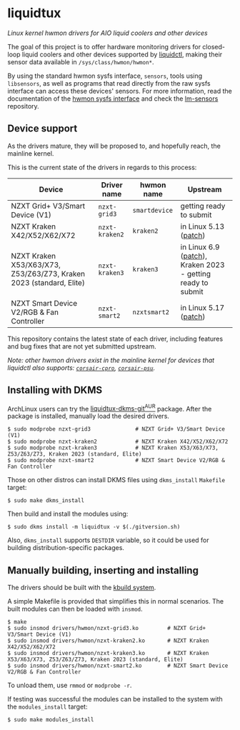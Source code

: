 # liquidtux

_Linux kernel hwmon drivers for AIO liquid coolers and other devices_

The goal of this project is to offer hardware monitoring drivers for
closed-loop liquid coolers and other devices supported by [liquidctl], making
their sensor data available in `/sys/class/hwmon/hwmon*`.

By using the standard hwmon sysfs interface, `sensors`, tools using
`libsensors`, as well as programs that read directly from the raw sysfs
interface can access these devices' sensors.  For more information, read the
documentation of the [hwmon sysfs interface] and check the [lm-sensors]
repository.

## Device support

As the drivers mature, they will be proposed to, and hopefully reach, the
mainline kernel.

This is the current state of the drivers in regards to this process:

| Device | Driver name | hwmon name | Upstream |
| --- | --- | --- | --- |
| NZXT Grid+ V3/Smart Device (V1) | `nzxt-grid3` | `smartdevice` | getting ready to submit | |
| NZXT Kraken X42/X52/X62/X72 | `nzxt-kraken2` | `kraken2` | in Linux 5.13 ([patch][p-kraken2-v2]) |
| NZXT Kraken X53/X63/X73, Z53/Z63/Z73, Kraken 2023 (standard, Elite) | `nzxt-kraken3` | `kraken3` | in Linux 6.9 ([patch][p-kraken3]), Kraken 2023 - getting ready to submit |
| NZXT Smart Device V2/RGB & Fan Controller | `nzxt-smart2` | `nzxtsmart2` | in Linux 5.17 ([patch][p-smart2]) |

This repository contains the latest state of each driver, including features
and bug fixes that are not yet submitted upstream.

_Note: other hwmon drivers exist in the mainline kernel for devices that
liquidctl also supports: [`corsair-cpro`], [`corsair-psu`]._

## Installing with DKMS

ArchLinux users can try the
[liquidtux-dkms-git<sup>AUR</sup>][liquidtux-dkms-git-aur]
package.  After the package is installed, manually load the desired drivers.

```
$ sudo modprobe nzxt-grid3              # NZXT Grid+ V3/Smart Device (V1)
$ sudo modprobe nzxt-kraken2            # NZXT Kraken X42/X52/X62/X72
$ sudo modprobe nzxt-kraken3            # NZXT Kraken X53/X63/X73, Z53/Z63/Z73, Kraken 2023 (standard, Elite)
$ sudo modprobe nzxt-smart2             # NZXT Smart Device V2/RGB & Fan Controller
```

Those on other distros can install DKMS files using `dkms_install` `Makefile`
target:

```
$ sudo make dkms_install
```

Then build and install the modules using:

```
$ sudo dkms install -m liquidtux -v $(./gitversion.sh)
```

Also, `dkms_install` supports `DESTDIR` variable, so it could be used for
building distribution-specific packages.

## Manually building, inserting and installing

The drivers should be built with the [kbuild system].

A simple Makefile is provided that simplifies this in normal scenarios.  The
built modules can then be loaded with `insmod`.

```
$ make
$ sudo insmod drivers/hwmon/nzxt-grid3.ko         # NZXT Grid+ V3/Smart Device (V1)
$ sudo insmod drivers/hwmon/nzxt-kraken2.ko       # NZXT Kraken X42/X52/X62/X72
$ sudo insmod drivers/hwmon/nzxt-kraken3.ko       # NZXT Kraken X53/X63/X73, Z53/Z63/Z73, Kraken 2023 (standard, Elite)
$ sudo insmod drivers/hwmon/nzxt-smart2.ko        # NZXT Smart Device V2/RGB & Fan Controller
```

To unload them, use `rmmod` or `modprobe -r`.

If testing was successful the modules can be installed to the system with the
`modules_install` target:

```
$ sudo make modules_install
```

[`corsair-cpro`]: https://www.kernel.org/doc/html/latest/hwmon/corsair-cpro.html
[`corsair-psu`]: https://www.kernel.org/doc/html/latest/hwmon/corsair-psu.html
[dkms.conf]: dkms.conf
[hwmon sysfs interface]: https://www.kernel.org/doc/Documentation/hwmon/sysfs-interface
[kbuild system]: https://github.com/torvalds/linux/blob/master/Documentation/kbuild/modules.txt
[liquidctl]: https://github.com/jonasmalacofilho/liquidctl
[liquidtux-dkms-git-aur]: https://aur.archlinux.org/packages/liquidtux-dkms-git/
[lm-sensors]: https://github.com/lm-sensors/lm-sensors
[p-kraken2-v2]: https://patchwork.kernel.org/project/linux-hwmon/patch/20210319045544.416138-1-jonas@protocubo.io/
[p-kraken3]: https://patchwork.kernel.org/project/linux-hwmon/patch/20240129111932.368232-1-savicaleksa83@gmail.com/
[p-smart2]: https://patchwork.kernel.org/project/linux-hwmon/patch/20211031033058.151014-1-mezin.alexander@gmail.com/
